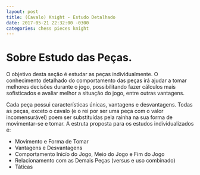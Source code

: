 ```yaml
---
layout: post
title: (Cavalo) Knight - Estudo Detalhado
date: 2017-05-21 22:32:00 -0300
categories: chess pieces knight 
---
```


# Sobre Estudo das Peças.

O objetivo desta seção é estudar as peças individualmente. O conhecimento detalhado do comportamento das peças irá ajudar a tomar melhores decisões durante o jogo, possibilitando fazer cálculos mais sofisticados e avaliar melhor a situação do jogo, entre outras vantagens.

Cada peça possui características únicas, vantagens e desvantagens. Todas as peças, exceto o cavalo (e o rei por ser uma peça com o valor incomensurável) poem ser substituídas pela rainha na sua forma de movimentar-se e tomar. A estruta proposta para os estudos individualizados é:

* Movimento e Forma de Tomar
* Vantagens e Desvantagens
* Comportamento Inicío do Jogo, Meio do Jogo e Fim do Jogo
* Relacionamento com as Demais Peças (versus e uso combinado)
* Táticas
